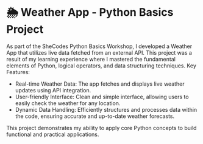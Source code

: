 # 🌦️ Weather App - Python Basics Project

As part of the SheCodes Python Basics Workshop, I developed a Weather App that utilizes live data fetched from an external API. This project was a result of my learning experience where I mastered the fundamental elements of Python, logical operators, and data structuring techniques.
Key Features:
- Real-time Weather Data: The app fetches and displays live weather updates using API integration.
- User-friendly Interface: Clean and simple interface, allowing users to easily check the weather for any location.
- Dynamic Data Handling: Efficiently structures and processes data within the code, ensuring accurate and up-to-date weather forecasts.

This project demonstrates my ability to apply core Python concepts to build functional and practical applications.
